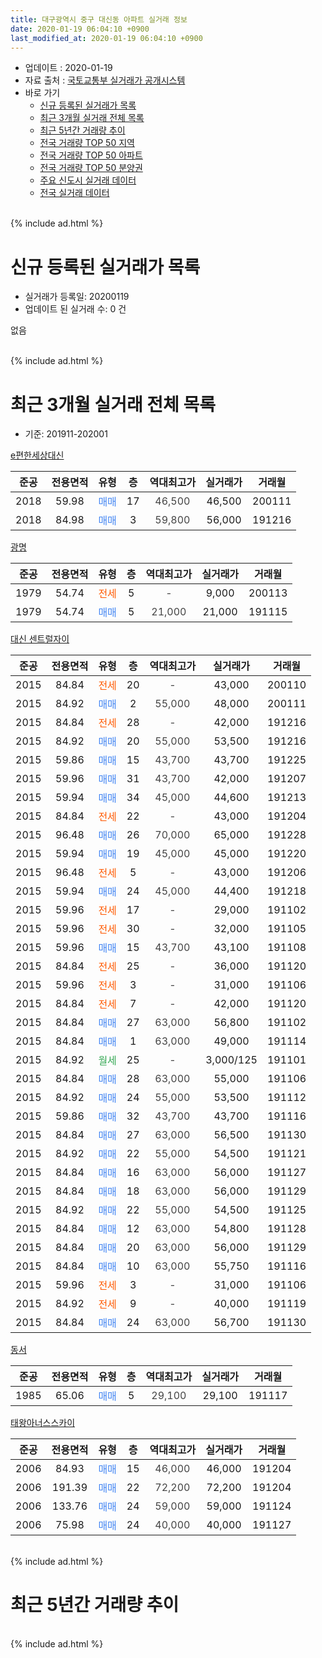 ```yaml
---
title: 대구광역시 중구 대신동 아파트 실거래 정보
date: 2020-01-19 06:04:10 +0900
last_modified_at: 2020-01-19 06:04:10 +0900
---
```


* 업데이트 : 2020-01-19
* 자료 출처 : [국토교통부 실거래가 공개시스템](http://rt.molit.go.kr)
* 바로 가기
    * [신규 등록된 실거래가 목록](#신규-등록된-실거래가-목록)
    * [최근 3개월 실거래 전체 목록](#최근-3개월-실거래-전체-목록)
    * [최근 5년간 거래량 추이](#최근-5년간-거래량-추이)
    * [전국 거래량 TOP 50 지역](https://apt-info.github.io/apt-trade-info/최근-3개월-전국에서-가장-거래가-많이-발생한-지역)
    * [전국 거래량 TOP 50 아파트](https://apt-info.github.io/apt-trade-info/최근-3개월-전국에서-가장-거래가-많이-발생한-아파트)
    * [전국 거래량 TOP 50 분양권](https://apt-info.github.io/apt-trade-info/최근-3개월-전국에서-가장-거래가-많이-발생한-분양권)
    * [주요 신도시 실거래 데이터](https://apt-info.github.io/apt-trade-info/주요-신도시)
    * [전국 실거래 데이터](https://apt-info.github.io/apt-trade-info/전국)
<br>
{% include ad.html %}
<br>

# 신규 등록된 실거래가 목록
* 실거래가 등록일: 20200119
* 업데이트 된 실거래 수: 0 건

없음

<br>
{% include ad.html %}
<br>

# 최근 3개월 실거래 전체 목록
* 기준: 201911-202001


[e편한세상대신](https://search.naver.com/search.naver?query=%EB%8C%80%EA%B5%AC%EA%B4%91%EC%97%AD%EC%8B%9C+%EC%A4%91%EA%B5%AC+%EB%8C%80%EC%8B%A0%EB%8F%99+e%ED%8E%B8%ED%95%9C%EC%84%B8%EC%83%81%EB%8C%80%EC%8B%A0)

|준공|전용면적|유형|층|역대최고가|실거래가|거래월|
|:---:|:---:|:---:|:---:|:---:|:---:|:---:|
|2018|59.98|<span style="color:#4285f3">매매</span>|17|<span style="color:#444444">46,500</span>|46,500|200111|
|2018|84.98|<span style="color:#4285f3">매매</span>|3|<span style="color:#444444">59,800</span>|56,000|191216|

[광명](https://search.naver.com/search.naver?query=%EB%8C%80%EA%B5%AC%EA%B4%91%EC%97%AD%EC%8B%9C+%EC%A4%91%EA%B5%AC+%EB%8C%80%EC%8B%A0%EB%8F%99+%EA%B4%91%EB%AA%85)

|준공|전용면적|유형|층|역대최고가|실거래가|거래월|
|:---:|:---:|:---:|:---:|:---:|:---:|:---:|
|1979|54.74|<span style="color:#ff5a00">전세</span>|5|<span style="color:#444444">-</span>|9,000|200113|
|1979|54.74|<span style="color:#4285f3">매매</span>|5|<span style="color:#444444">21,000</span>|21,000|191115|

[대신 센트럴자이](https://search.naver.com/search.naver?query=%EB%8C%80%EA%B5%AC%EA%B4%91%EC%97%AD%EC%8B%9C+%EC%A4%91%EA%B5%AC+%EB%8C%80%EC%8B%A0%EB%8F%99+%EB%8C%80%EC%8B%A0+%EC%84%BC%ED%8A%B8%EB%9F%B4%EC%9E%90%EC%9D%B4)

|준공|전용면적|유형|층|역대최고가|실거래가|거래월|
|:---:|:---:|:---:|:---:|:---:|:---:|:---:|
|2015|84.84|<span style="color:#ff5a00">전세</span>|20|<span style="color:#444444">-</span>|43,000|200110|
|2015|84.92|<span style="color:#4285f3">매매</span>|2|<span style="color:#444444">55,000</span>|48,000|200111|
|2015|84.84|<span style="color:#ff5a00">전세</span>|28|<span style="color:#444444">-</span>|42,000|191216|
|2015|84.92|<span style="color:#4285f3">매매</span>|20|<span style="color:#444444">55,000</span>|53,500|191216|
|2015|59.86|<span style="color:#4285f3">매매</span>|15|<span style="color:#444444">43,700</span>|43,700|191225|
|2015|59.96|<span style="color:#4285f3">매매</span>|31|<span style="color:#444444">43,700</span>|42,000|191207|
|2015|59.94|<span style="color:#4285f3">매매</span>|34|<span style="color:#444444">45,000</span>|44,600|191213|
|2015|84.84|<span style="color:#ff5a00">전세</span>|22|<span style="color:#444444">-</span>|43,000|191204|
|2015|96.48|<span style="color:#4285f3">매매</span>|26|<span style="color:#444444">70,000</span>|65,000|191228|
|2015|59.94|<span style="color:#4285f3">매매</span>|19|<span style="color:#444444">45,000</span>|45,000|191220|
|2015|96.48|<span style="color:#ff5a00">전세</span>|5|<span style="color:#444444">-</span>|43,000|191206|
|2015|59.94|<span style="color:#4285f3">매매</span>|24|<span style="color:#444444">45,000</span>|44,400|191218|
|2015|59.96|<span style="color:#ff5a00">전세</span>|17|<span style="color:#444444">-</span>|29,000|191102|
|2015|59.96|<span style="color:#ff5a00">전세</span>|30|<span style="color:#444444">-</span>|32,000|191105|
|2015|59.96|<span style="color:#4285f3">매매</span>|15|<span style="color:#444444">43,700</span>|43,100|191108|
|2015|84.84|<span style="color:#ff5a00">전세</span>|25|<span style="color:#444444">-</span>|36,000|191120|
|2015|59.96|<span style="color:#ff5a00">전세</span>|3|<span style="color:#444444">-</span>|31,000|191106|
|2015|84.84|<span style="color:#ff5a00">전세</span>|7|<span style="color:#444444">-</span>|42,000|191120|
|2015|84.84|<span style="color:#4285f3">매매</span>|27|<span style="color:#444444">63,000</span>|56,800|191102|
|2015|84.84|<span style="color:#4285f3">매매</span>|1|<span style="color:#444444">63,000</span>|49,000|191114|
|2015|84.92|<span style="color:#34a853">월세</span>|25|<span style="color:#444444">-</span>|3,000/125|191101|
|2015|84.84|<span style="color:#4285f3">매매</span>|28|<span style="color:#444444">63,000</span>|55,000|191106|
|2015|84.92|<span style="color:#4285f3">매매</span>|24|<span style="color:#444444">55,000</span>|53,500|191112|
|2015|59.86|<span style="color:#4285f3">매매</span>|32|<span style="color:#444444">43,700</span>|43,700|191116|
|2015|84.84|<span style="color:#4285f3">매매</span>|27|<span style="color:#444444">63,000</span>|56,500|191130|
|2015|84.92|<span style="color:#4285f3">매매</span>|22|<span style="color:#444444">55,000</span>|54,500|191121|
|2015|84.84|<span style="color:#4285f3">매매</span>|16|<span style="color:#444444">63,000</span>|56,000|191127|
|2015|84.84|<span style="color:#4285f3">매매</span>|18|<span style="color:#444444">63,000</span>|56,000|191129|
|2015|84.92|<span style="color:#4285f3">매매</span>|22|<span style="color:#444444">55,000</span>|54,500|191125|
|2015|84.84|<span style="color:#4285f3">매매</span>|12|<span style="color:#444444">63,000</span>|54,800|191128|
|2015|84.84|<span style="color:#4285f3">매매</span>|20|<span style="color:#444444">63,000</span>|56,000|191129|
|2015|84.84|<span style="color:#4285f3">매매</span>|10|<span style="color:#444444">63,000</span>|55,750|191116|
|2015|59.96|<span style="color:#ff5a00">전세</span>|3|<span style="color:#444444">-</span>|31,000|191106|
|2015|84.92|<span style="color:#ff5a00">전세</span>|9|<span style="color:#444444">-</span>|40,000|191119|
|2015|84.84|<span style="color:#4285f3">매매</span>|24|<span style="color:#444444">63,000</span>|56,700|191130|

[동서](https://search.naver.com/search.naver?query=%EB%8C%80%EA%B5%AC%EA%B4%91%EC%97%AD%EC%8B%9C+%EC%A4%91%EA%B5%AC+%EB%8C%80%EC%8B%A0%EB%8F%99+%EB%8F%99%EC%84%9C)

|준공|전용면적|유형|층|역대최고가|실거래가|거래월|
|:---:|:---:|:---:|:---:|:---:|:---:|:---:|
|1985|65.06|<span style="color:#4285f3">매매</span>|5|<span style="color:#444444">29,100</span>|29,100|191117|

[태왕아너스스카이](https://search.naver.com/search.naver?query=%EB%8C%80%EA%B5%AC%EA%B4%91%EC%97%AD%EC%8B%9C+%EC%A4%91%EA%B5%AC+%EB%8C%80%EC%8B%A0%EB%8F%99+%ED%83%9C%EC%99%95%EC%95%84%EB%84%88%EC%8A%A4%EC%8A%A4%EC%B9%B4%EC%9D%B4)

|준공|전용면적|유형|층|역대최고가|실거래가|거래월|
|:---:|:---:|:---:|:---:|:---:|:---:|:---:|
|2006|84.93|<span style="color:#4285f3">매매</span>|15|<span style="color:#444444">46,000</span>|46,000|191204|
|2006|191.39|<span style="color:#4285f3">매매</span>|22|<span style="color:#444444">72,200</span>|72,200|191204|
|2006|133.76|<span style="color:#4285f3">매매</span>|24|<span style="color:#444444">59,000</span>|59,000|191124|
|2006|75.98|<span style="color:#4285f3">매매</span>|24|<span style="color:#444444">40,000</span>|40,000|191127|


<br>
{% include ad.html %}
<br>

# 최근 5년간 거래량 추이


<div style="width:100%;">
    <canvas id="deal_progress" height="200"></canvas>
</div>

<script>
new Chart(document.getElementById("deal_progress"), {
    type: 'line',
    data: {
        labels: ['201501','201502','201503','201504','201505','201506','201507','201508','201509','201510','201511','201512','201601','201602','201603','201604','201605','201606','201607','201608','201609','201610','201611','201612','201701','201702','201703','201704','201705','201706','201707','201708','201709','201710','201711','201712','201801','201802','201803','201804','201805','201806','201807','201808','201809','201810','201811','201812','201901','201902','201903','201904','201905','201906','201907','201908','201909','201910','201911','201912','202001'],
        datasets: [{
            label: '매매',
            pointRadius: 1,
            data: [10, 6, 8, 6, 12, 7, 6, 1, 4, 6, 1, 3, 2, 1, 1, 2, 3, 1, 4, 1, 2, 7, 10, 9, 4, 11, 11, 12, 17, 16, 35, 16, 10, 10, 8, 10, 14, 32, 29, 13, 16, 21, 9, 34, 32, 9, 13, 6, 11, 10, 7, 6, 6, 11, 12, 11, 15, 7, 19, 10, 2],
            borderColor: "rgba(255, 201, 14, 1)",
            backgroundColor: "rgba(255, 201, 14, 0.5)",
            fill: false,
            lineTension: 0
        },{
            label: '전월세',
            pointRadius: 1,
            data: [19, 22, 49, 18, 18, 16, 6, 3, 5, 3, 5, 6, 9, 4, 7, 2, 2, 6, 7, 5, 3, 5, 3, 7, 5, 5, 13, 18, 12, 18, 8, 9, 6, 11, 11, 12, 13, 14, 8, 7, 17, 21, 25, 41, 40, 25, 17, 7, 15, 16, 17, 16, 11, 10, 12, 11, 9, 12, 8, 3, 2],
            borderColor: "rgba(0, 141, 185, 1)",
            backgroundColor: "rgba(0, 141, 185, 0.5)",
            fill: false,
            lineTension: 0
        }
        ]
    },
    options: {
        responsive: true,
        title: {
            display: false
        },
        tooltips: {
            mode: 'index',
            intersect: false
        },
        hover: {
            mode: 'nearest',
            intersect: true
        },
        scales: {
            xAxes: [{
                display: true,
                scaleLabel: {
                    display: true,
                    labelString: '년/월'
                }
            }],
            yAxes: [{
                display: true,
                ticks: {
                    suggestedMin: 0,
                },
                scaleLabel: {
                    display: true,
                    labelString: '실거래 수'
                }
            }]
        }
    }
});

</script>


<br>
{% include ad.html %}
<br>

